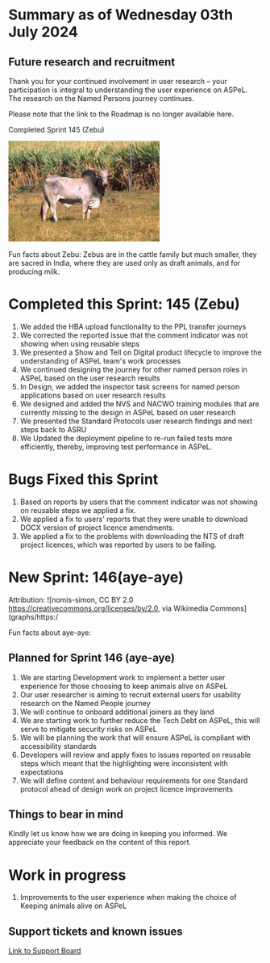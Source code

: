 # Summary as of Wednesday 03th July 2024



## Future research and recruitment 

Thank you for your continued involvement in user research – your participation is integral to understanding the user experience on ASPeL. The research on the Named Persons journey continues.  
 


Please note that the link to the Roadmap is no longer available here.



Completed Sprint 145 (Zebu)


![Scott Bauer, USDA ARS, Public domain, via Wikimedia Commons](graphs/Zebu.jpg)



Fun facts about Zebu: Zebus are in the cattle family but much smaller, they are sacred in India, where they are used only as draft animals, and for producing milk. 


# Completed this Sprint: 145 (Zebu)
1) We added the HBA upload functionality to the PPL transfer journeys
2) We corrected the reported issue that the comment indicator was not showing when using reusable steps
3) We presented a Show and Tell on Digital product lifecycle to improve the understanding of ASPeL team's work processes
4) We continued designing the journey for other named person roles in ASPeL based on the user research results
5) In Design, we added the inspector task screens for named person applications based on user research results
6) We designed and added the NVS and NACWO training modules that are currently missing to the design in ASPeL based on user research
7) We presented the Standard Protocols user research findings and next steps back to ASRU
8) We Updated the deployment pipeline to re-run failed tests more efficiently, thereby, improving test performance in ASPeL.




# Bugs Fixed this Sprint
1) Based on reports by users that the comment indicator was not showing on reusable steps we applied a fix.
2) We applied a fix to users' reports that they were unable to download DOCX version of project licence amendments.
3) We applied a fix to the problems with downloading the NTS of draft project licences, which was reported by users to be failing.



# New Sprint: 146(aye-aye)







Attribution:
![nomis-simon, CC BY 2.0 <https://creativecommons.org/licenses/by/2.0>, via Wikimedia Commons](graphs/https:/






Fun facts about aye-aye: 




 

## Planned for Sprint 146 (aye-aye)
1) We are starting Development work to implement a better user experience for those choosing to keep animals alive	on ASPeL	
2) Our user researcher is aiming to recruit external users for usability research on the Named People journey
3) We will continue to onboard additional joiners as they land
4) We are starting work to further reduce the Tech Debt on ASPeL, this will serve to mitigate security risks on ASPeL
5) We will be planning the work that will ensure ASPeL is compliant with accessibility standards
6) Developers will review and apply fixes to issues reported on reusable steps which meant that the highlighting were inconsistent with expectations 
7) We will define content and behaviour requirements for one Standard protocol ahead of design work on project licence improvements

   


## Things to bear in mind
Kindly let us know how we are doing in keeping you informed. We appreciate your feedback on the content of this report.

# Work in progress
1) Improvements to the user experience when making the choice of Keeping animals alive on ASPeL
  

   
 
   
## Support tickets and known issues
[Link to Support Board](https://collaboration.homeoffice.gov.uk/jira/secure/RapidBoard.jspa?rapidView=1717)
